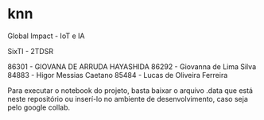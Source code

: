 # knn
Global Impact - IoT e IA

SixTI - 2TDSR

86301 - GIOVANA DE ARRUDA HAYASHIDA 
86292 - Giovanna de Lima Silva
84883 - Higor Messias Caetano
85484 - Lucas de Oliveira Ferreira

Para executar o notebook do projeto, basta baixar o arquivo .data que está neste repositório ou inserí-lo no ambiente de desenvolvimento, caso seja pelo google collab. 

